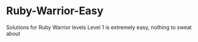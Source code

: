 # Ruby-Warrior-Easy
Solutions for Ruby Warrior levels
Level 1 is extremely easy, nothing to sweat about
